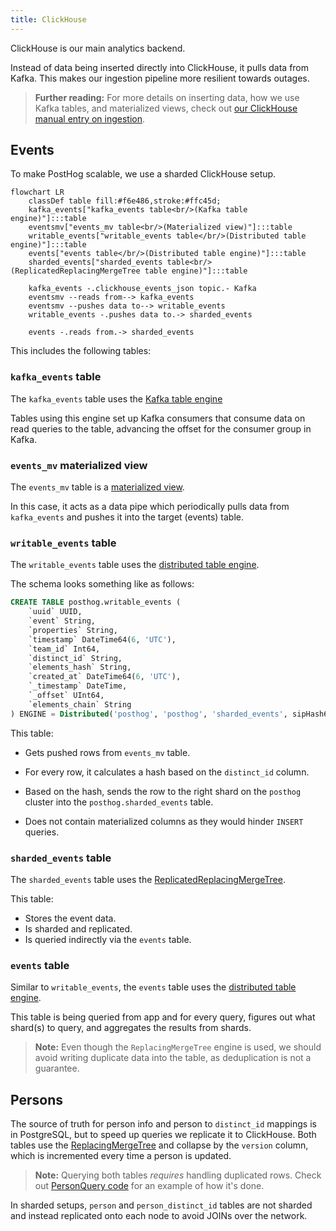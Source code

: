 ```yaml
---
title: ClickHouse
---
```


ClickHouse is our main analytics backend.

Instead of data being inserted directly into ClickHouse, it pulls data from Kafka. This makes our ingestion pipeline more resilient towards outages.

> **Further reading:** For more details on inserting data, how we use Kafka tables, and materialized views, check out [our ClickHouse manual entry on ingestion](/handbook/engineering/clickhouse/data-ingestion).

## Events

To make PostHog scalable, we use a sharded ClickHouse setup.

```mermaid
flowchart LR
    classDef table fill:#f6e486,stroke:#ffc45d;
    kafka_events["kafka_events table<br/>(Kafka table engine)"]:::table
    eventsmv["events_mv table<br/>(Materialized view)"]:::table
    writable_events["writable_events table</br/>(Distributed table engine)"]:::table
    events["events table</br/>(Distributed table engine)"]:::table
    sharded_events["sharded_events table<br/>(ReplicatedReplacingMergeTree table engine)"]:::table

    kafka_events -.clickhouse_events_json topic.- Kafka
    eventsmv --reads from--> kafka_events
    eventsmv --pushes data to--> writable_events
    writable_events -.pushes data to.-> sharded_events

    events -.reads from.-> sharded_events
```

This includes the following tables:

### `kafka_events` table

The `kafka_events` table uses the [Kafka table engine](https://clickhouse.com/docs/en/engines/table-engines/integrations/kafka/)

Tables using this engine set up Kafka consumers that consume data on read queries to the table, advancing the offset for the consumer group in Kafka.

### `events_mv` materialized view

The `events_mv` table is a [materialized view](https://clickhouse.com/docs/en/sql-reference/statements/create/view/#materialized).

In this case, it acts as a data pipe which periodically pulls data from `kafka_events` and pushes it into the target (events) table.

### `writable_events` table

The `writable_events` table uses the [distributed table engine](https://clickhouse.com/docs/en/engines/table-engines/special/distributed/).

The schema looks something like as follows:

```sql
CREATE TABLE posthog.writable_events (
    `uuid` UUID,
    `event` String,
    `properties` String,
    `timestamp` DateTime64(6, 'UTC'),
    `team_id` Int64,
    `distinct_id` String,
    `elements_hash` String,
    `created_at` DateTime64(6, 'UTC'),
    `_timestamp` DateTime,
    `_offset` UInt64,
    `elements_chain` String
) ENGINE = Distributed('posthog', 'posthog', 'sharded_events', sipHash64(distinct_id))
```

This table:

- Gets pushed rows from `events_mv` table.

- For every row, it calculates a hash based on the `distinct_id` column.

- Based on the hash, sends the row to the right shard on the `posthog` cluster into the `posthog.sharded_events` table.

- Does not contain materialized columns as they would hinder `INSERT` queries.

### `sharded_events` table

The `sharded_events` table uses the [Replicated](https://clickhouse.com/docs/en/engines/table-engines/mergetree-family/replication/)[ReplacingMergeTree](https://clickhouse.com/docs/en/engines/table-engines/mergetree-family/replacingmergetree/).

This table:

- Stores the event data.
- Is sharded and replicated.
- Is queried indirectly via the `events` table.

### `events` table

Similar to `writable_events`, the `events` table uses the [distributed table engine](https://clickhouse.com/docs/en/engines/table-engines/special/distributed/).

This table is being queried from app and for every query, figures out what shard(s) to query, and aggregates the results from shards.

> **Note:** Even though the `ReplacingMergeTree` engine is used, we should avoid writing duplicate data into the table, as deduplication is not a guarantee.

## Persons

The source of truth for person info and person to `distinct_id` mappings is in PostgreSQL, but to speed up queries we replicate it to ClickHouse. Both tables use the [ReplacingMergeTree](https://clickhouse.com/docs/en/engines/table-engines/mergetree-family/replacingmergetree/) and collapse by the `version` column, which is incremented every time a person is updated.

> **Note:** Querying both tables _requires_ handling duplicated rows. Check out [PersonQuery code](https://github.com/PostHog/posthog/blob/master/posthog/queries/person_query.py) for an example of how it's done.

In sharded setups, `person` and `person_distinct_id` tables are not sharded and instead replicated onto each node to avoid JOINs over the network.

